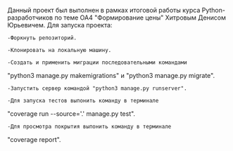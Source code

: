 Данный проект был выполнен в рамках итоговой работы курса
Python-разработчиков по теме ОА4 "Формирование цены"
Хитровым Денисом Юрьевичем. Для запуска проекта:

    -Форкнуть репозиторий.

    -Клонировать на локальную машину.

    -Создать и применить миграции последовательными командами 
"python3 manage.py makemigrations"
и "python3 manage.py migrate".

    -Запустить сервер командой "python3 manage.py runserver".

    -Для запуска тестов выпонить команду в терминале
"coverage run --source='.' manage.py test".

    -Для просмотра покрытия выпонить команду в терминале 
"coverage report".
